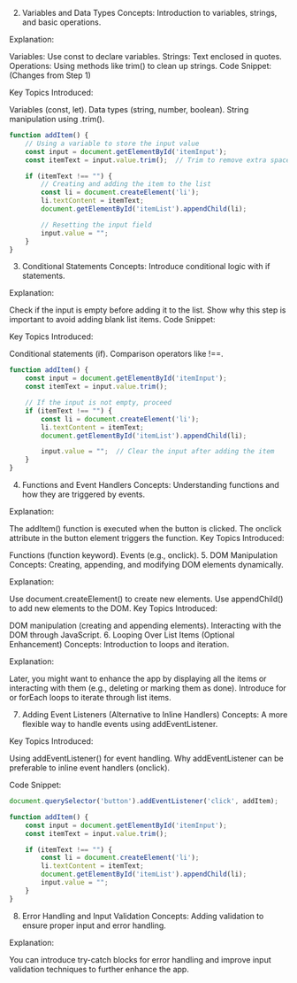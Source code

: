 2. Variables and Data Types
Concepts: Introduction to variables, strings, and basic operations.

Explanation:

Variables: Use const to declare variables.
Strings: Text enclosed in quotes.
Operations: Using methods like trim() to clean up strings.
Code Snippet: (Changes from Step 1)

Key Topics Introduced:

Variables (const, let).
Data types (string, number, boolean).
String manipulation using .trim().

```javascript
function addItem() {
    // Using a variable to store the input value
    const input = document.getElementById('itemInput');
    const itemText = input.value.trim();  // Trim to remove extra spaces

    if (itemText !== "") {
        // Creating and adding the item to the list
        const li = document.createElement('li');
        li.textContent = itemText;
        document.getElementById('itemList').appendChild(li);

        // Resetting the input field
        input.value = "";
    }
}
```

3. Conditional Statements
Concepts: Introduce conditional logic with if statements.

Explanation:

Check if the input is empty before adding it to the list.
Show why this step is important to avoid adding blank list items.
Code Snippet:

Key Topics Introduced:

Conditional statements (if).
Comparison operators like !==.

```javascript
function addItem() {
    const input = document.getElementById('itemInput');
    const itemText = input.value.trim();

    // If the input is not empty, proceed
    if (itemText !== "") {
        const li = document.createElement('li');
        li.textContent = itemText;
        document.getElementById('itemList').appendChild(li);

        input.value = "";  // Clear the input after adding the item
    }
}

```

4. Functions and Event Handlers
Concepts: Understanding functions and how they are triggered by events.

Explanation:

The addItem() function is executed when the button is clicked.
The onclick attribute in the button element triggers the function.
Key Topics Introduced:

Functions (function keyword).
Events (e.g., onclick).
5. DOM Manipulation
Concepts: Creating, appending, and modifying DOM elements dynamically.

Explanation:

Use document.createElement() to create new elements.
Use appendChild() to add new elements to the DOM.
Key Topics Introduced:

DOM manipulation (creating and appending elements).
Interacting with the DOM through JavaScript.
6. Looping Over List Items (Optional Enhancement)
Concepts: Introduction to loops and iteration.

Explanation:

Later, you might want to enhance the app by displaying all the items or interacting with them (e.g., deleting or marking them as done).
Introduce for or forEach loops to iterate through list items.

7. Adding Event Listeners (Alternative to Inline Handlers)
Concepts: A more flexible way to handle events using addEventListener.

Key Topics Introduced:

Using addEventListener() for event handling.
Why addEventListener can be preferable to inline event handlers (onclick).

Code Snippet:

```javascript
document.querySelector('button').addEventListener('click', addItem);

function addItem() {
    const input = document.getElementById('itemInput');
    const itemText = input.value.trim();

    if (itemText !== "") {
        const li = document.createElement('li');
        li.textContent = itemText;
        document.getElementById('itemList').appendChild(li);
        input.value = "";
    }
}
```

8. Error Handling and Input Validation
Concepts: Adding validation to ensure proper input and error handling.

Explanation:

You can introduce try-catch blocks for error handling and improve input validation techniques to further enhance the app.